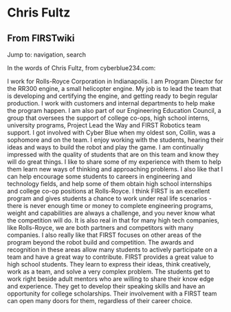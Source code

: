 # Chris Fultz

## From FIRSTwiki

Jump to: navigation, search

In the words of Chris Fultz, from cyberblue234.com:

I work for Rolls-Royce Corporation in Indianapolis. I am Program Director for the RR300 engine, a small helicopter engine. My job is to lead the team that is developing and certifying the engine, and getting ready to begin regular production. I work with customers and internal departments to help make the program happen. I am also part of our Engineering Education Council, a group that oversees the support of college co-ops, high school interns, university programs, Project Lead the Way and FIRST Robotics team support. I got involved with Cyber Blue when my oldest son, Collin, was a sophomore and on the team. I enjoy working with the students, hearing their ideas and ways to build the robot and play the game. I am continually impressed with the quality of students that are on this team and know they will do great things. I like to share some of my experience with them to help them learn new ways of thinking and approaching problems. I also like that I can help encourage some students to careers in engineering and technology fields, and help some of them obtain high school internships and college co-op positions at Rolls-Royce. I think FIRST is an excellent program and gives students a chance to work under real life scenarios - there is never enough time or money to complete engineering programs, weight and capabilities are always a challenge, and you never know what the competition will do. It is also real in that for many high tech companies, like Rolls-Royce, we are both partners and competitors with many companies. I also really like that FIRST focuses on other areas of the program beyond the robot build and competition. The awards and recognition in these areas allow many students to actively participate on a team and have a great way to contribute. FIRST provides a great value to high school students. They learn to express their ideas, think creatively, work as a team, and solve a very complex problem. The students get to work right beside adult mentors who are willing to share their know edge and experience. They get to develop their speaking skills and have an opportunity for college scholarships. Their involvement with a FIRST team can open many doors for them, regardless of their career choice.

